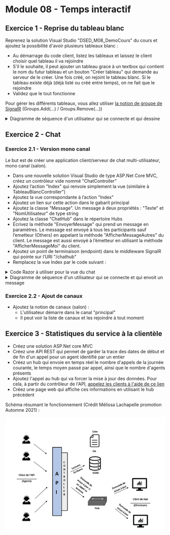 # Module 08 - Temps interactif

## Exercice 1 - Reprise du tableau blanc

Reprenez la solution Visual Studio "DSED_M08_DemoCours" du cours et ajoutez la possibilité d'avoir plusieurs tableaux blanc :

- Au démarrage du code client, listez les tableaux et laissez le client choisir quel tableau il va rejoindre
- S'il le souhaite, il peut ajouter un tableau grace à un textbox qui contient le nom du futur tableau et un bouton "Créer tableau" qui demande au serveur de le créer. Une fois créé, on rejoint le tableau blanc. Si le tableau existe déjà (déjà listé ou créé entre temps), on ne fait que le rejoindre
- Validez que le tout fonctionne

Pour gérer les différents tableaux, vous allez utiliser [la notion de groupe de SignalR](https://docs.microsoft.com/en-us/aspnet/signalr/overview/guide-to-the-api/working-with-groups) (Groups.Add(...) / Groups.Remove(...))

<details>
    <summary>Diagramme de séquence d'un utilisateur qui se connecte et qui dessine</summary>

![](../out/Module08_TempsInteractif/diag/tableaublanc/tableaublanc.png)

</details>

## Exercice 2 - Chat

### Exercice 2.1 - Version mono canal

Le but est de créer une application client/serveur de chat multi-utilisateur, mono canal (salon).

- Dans une nouvelle solution Visual Studio de type ASP.Net Core MVC, créez un contrôleur vide nommé "ChatController"
- Ajoutez l’action "Index" qui renvoie simplement la vue (similaire à TableauBlancController")
- Ajoutez la vue correspondante à l’action "Index"
- Ajoutez un lien sur cette action dans le gabarit principal
- Ajoutez la classe "Message". Un message à deux propriétés : "Texte" et "NomUtilisateur" de type string
- Ajoutez la classe "ChatHub" dans le répertoire Hubs
- Écrivez la méthode "EnvoyerMessage" qui prend un message en paramètres. Le message est envoyé à tous les participants sauf l’emetteur (Others) en appelant la méthode "AfficherMessageAutres" du client. Le message est aussi envoyé à l’émetteur en utilisant la méthode "AfficherMessageMoi" du client.
- Ajoutez un point de terminaison (endpoint) dans le middleware SignalR qui pointe sur l’URI "/chathub"
- Remplacez la vue Index par le code suivant :

<details>
    <summary>Code Razor à utiliser pour la vue du chat</summary>

```csharp
@{
    ViewData["Title"] = "Index";
}

<h2>Chat</h2>

<div class="row" id="login-row">
    <div class="col-md-2">
        <div class="form-group">
            <label for="nomUtilisateur" class="control-label">Nom utilisateur</label>
            <input name="nomUtilisateur" id="nomUtilisateur" class="form-control" type="text" />
        </div>
        <button class="btn btn-warning btn-sm" id="btn-startChat">
            Démarrer le chat
        </button>
    </div>
</div>

<div class="row" id="chat-row" style="display:none">
    <div class="col-md-5">
        <div class="panel panel-primary">
            <div class="panel-heading" id="accordion">
                <span class="glyphicon glyphicon-comment"></span> Discussion en direct
            </div>
            <div class="panel-collapse" id="collapseOne">
                <div class="panel-body">
                    <ul class="chat" id="listeMessages"></ul>
                </div>
                <div class="panel-footer">
                    <div class="input-group">
                        <input id="message-input" type="text" class="form-control input-sm" placeholder="Type your message here..." />
                        <span class="input-group-btn">
                            <button class="btn btn-warning btn-sm" id="btn-send">
                                Send
                            </button>
                        </span>
                    </div>
                </div>
            </div>
        </div>
    </div>
</div>

@section scripts {
    <script src="~/lib/microsoft/signalr/dist/browser/signalr.js"></script>

    <script>
        $(function () {
            let connexion = null;
            let nomUtilisateur = null;
            document.getElementById("btn-startChat")
                .onclick = function () {
                    nomUtilisateur = document.getElementById("nomUtilisateur").value;

                    if (nomUtilisateur) {
                        document.getElementById("login-row").style.display = 'none';
                        document.getElementById("chat-row").style.display = 'block';

                        connexion = new signalR.HubConnectionBuilder().withUrl("/chatHub").build();

                        connexion.on("AfficherMessageAutres", function (message) {
                            afficherMessageAutre(message);
                        });

                        connexion.on("AfficherMessageMoi", function (message) {
                            afficherMessageMoi(message);
                        });

                        connexion.on("DemarrageChat", function (messages) {
                            messages.forEach(function (message) {
                                if (nomUtilisateur == message.nomUtilisateur) {
                                    afficherMessageMoi(message);
                                } else {
                                    afficherMessageAutre(message);
                                }
                            });
                        });

                        connexion.start().catch(function (err) {
                            return console.error(err.toString());
                        });

                        let afficherMessageAutre = function (message) {
                            afficherGabaritMessage(message, gabaritMessageUtilisateurAutre);
                        };

                        let afficherMessageMoi = function (message) {
                            afficherGabaritMessage(message, gabaritMessageUtilisateurCourant);
                        };

                        let afficherGabaritMessage = function (message, gabarit) {
                            gabarit = gabarit.replace("{{message}}", message.texte);
                            gabarit = gabarit.replace("{{userDisplayName}}", message.nomUtilisateur);

                            $("#listeMessages").append($(gabarit));
                        }
                    }
            };

            document.getElementById("btn-send")
                .onclick = function () {
                    let texteMessage = document.getElementById("message-input").value;
                    let message = {
                        texte: texteMessage,
                        nomUtilisateur: nomUtilisateur
                    };
                    connexion.invoke("EnvoyerMessage", message);

                    document.getElementById("message-input").value = "";
                };

        });

        var gabaritMessageUtilisateurCourant = `
                            <li class="right clearfix">
                            <span class="chat-img pull-right">
                                <img src="http://placehold.it/50/FA6F57/fff&text=ME" alt="User Avatar" class="img-circle" />
                            </span>
                            <div class="chat-body clearfix">
                                <div class="header">
                                    <strong class="pull-right primary-font">{{userDisplayName}}</strong>
                                </div>
                                <p>
                                    {{message}}
                                </p>
                            </div>
                        </li>
    `;

        var gabaritMessageUtilisateurAutre = `
                        <li class="left clearfix">
                            <span class="chat-img pull-left">
                                <img src="http://placehold.it/50/55C1E7/fff&text=U" alt="User Avatar" class="img-circle" />
                            </span>
                            <div class="chat-body clearfix">
                                <div class="header">
                                    <strong class="pull-right primary-font">{{userDisplayName}}</strong>
                                </div>
                                <p>
                                    {{message}}
                                </p>
                            </div>
                        </li>
        `;
    </script>
}
```

</details>

<details>
    <summary>Diagramme de séquence d'un utilisateur qui se connecte et qui envoit un message</summary>

![](../out/Module08_TempsInteractif/diag/chat/chat.png)

</details>

### Exercice 2.2 - Ajout de canaux

- Ajoutez la notion de canaux (salon) :
  - L'utilisateur démarre dans le canal "principal"
  - Il peut voir la liste de canaux et les rejoindre à tout moment

## Exercice 3 - Statistiques du service à la clientèle

- Créez une solution ASP.Net core MVC
- Créez une API REST qui permet de garder la trace des dates de début et de fin d'un appel pour un agent identifié par un entier
- Créez un hub qui envoie en temps réel le nombre d'appels de la journée courante, le temps moyen passé par appel, ainsi que le nombre d'agents présents
- Ajoutez l'appel au hub qui va forcer la mise à jour des données. Pour cela, à partir du contrôleur de l'API, [appelez les clients à l'aide de ce lien](https://docs.microsoft.com/en-us/aspnet/core/signalr/hubcontext?view=aspnetcore-5.0)
- Créez une page web qui affiche ces informations en utilisant le hub précédent

Schéma résumant le fonctionnement (Crédit Mélissa Lachapelle promotion Automne 2021) :

![Schéma fonctionnement global](img/exercice3_melissa_lachapelle.png)
